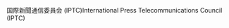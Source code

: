<span data-ttu-id="c6841-101">国際新聞通信委員会 (IPTC)</span><span class="sxs-lookup"><span data-stu-id="c6841-101">International Press Telecommunications Council (IPTC)</span></span>